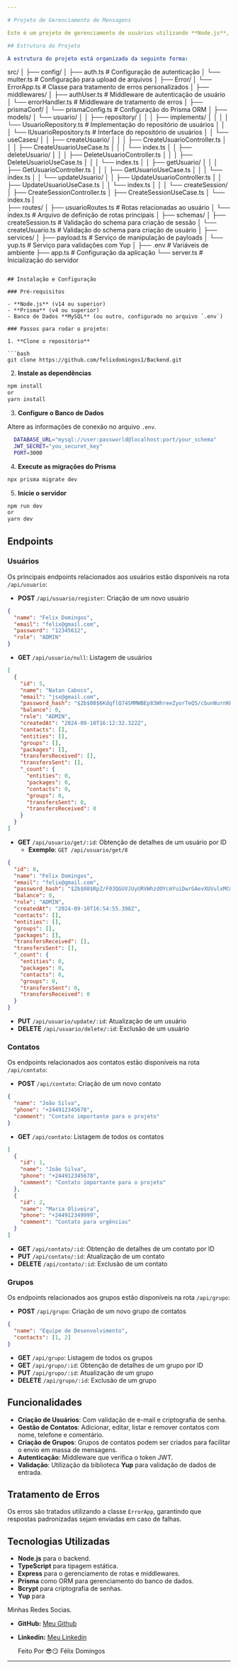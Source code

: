 ```yaml
---

# Projeto de Gerenciamento de Mensagens

Este é um projeto de gerenciamento de usuários utilizando **Node.js**, **TypeScript** e **Prisma** como ORM. O projeto segue uma estrutura limpa, utilizando repositórios, casos de uso e controladores para organizar a lógica de negócio. 

## Estrutura do Projeto

A estrutura do projeto está organizada da seguinte forma:

```
src/
│
├── config/
│   ├── auth.ts        # Configuração de autenticação
│   └── multer.ts      # Configuração para upload de arquivos
│
├── Error/
│   └── ErrorApp.ts    # Classe para tratamento de erros personalizados
│
├── middlewares/
│   ├── authUser.ts    # Middleware de autenticação de usuário
│   └── errorHandler.ts # Middleware de tratamento de erros
│
├── prismaConf/
│   └── prismaConfig.ts # Configuração do Prisma ORM
│
├── models/
│   └── usuario/
│   │   ├── repository/
│   │    │   ├── implements/
│   │   │   │   └── UsuarioRepository.ts # Implementação do repositório de usuários
│   │    │   └── IUsuarioRepository.ts    # Interface do repositório de usuários
│   │    └── useCases/
│   │        ├── createUsuario/
│   │        │   ├── CreateUsuarioController.ts
│   │        │   ├── CreateUsuarioUseCase.ts
│   │        │   └── index.ts
│   │        ├── deleteUsuario/
│   │        │   ├── DeleteUsuarioController.ts
│   │        │   ├── DeleteUsuarioUseCase.ts
│   │        │   └── index.ts
│   │        ├── getUsuario/
│   │        │   ├── GetUsuarioController.ts
│   │        │   ├── GetUsuarioUseCase.ts
│   │        │   └── index.ts
│   │        └── updateUsuario/
│   │            ├── UpdateUsuarioController.ts
│   │            ├── UpdateUsuarioUseCase.ts
│   │            └── index.ts
│   │
│   └── createSession/
│       ├── CreateSessionController.ts
│       ├── CreateSessionUseCase.ts
│       └── index.ts
|        
├── routes/
│   ├── usuarioRoutes.ts # Rotas relacionadas ao usuário
│   └── index.ts         # Arquivo de definição de rotas principais
│
├── schemas/
│   ├── createSession.ts  # Validação do schema para criação de sessão
│   └── createUsuario.ts  # Validação do schema para criação de usuário
│
├── services/
│   ├── payload.ts        # Serviço de manipulação de payloads
│   └── yup.ts            # Serviço para validações com Yup
│
├── .env                  # Variáveis de ambiente
├── app.ts                # Configuração da aplicação
└── server.ts             # Inicialização do servidor
```

## Instalação e Configuração

### Pré-requisitos

- **Node.js** (v14 ou superior)
- **Prisma** (v4 ou superior)
- Banco de Dados **MySQL** (ou outro, configurado no arquivo `.env`)

### Passos para rodar o projeto:

1. **Clone o repositório**

```bash
git clone https://github.com/felixdomingos1/Backend.git
```

2. **Instale as dependências**

```bash
npm install
or
yarn install
```

3. **Configure o Banco de Dados**

Altere as informações de conexão no arquivo `.env`.
```bash
  DATABASE_URL="mysql://user:passworld@localhost:port/your_schema"
  JWT_SECRET="you_securet_key"
  PORT=3000                       
```

4. **Execute as migrações do Prisma**

```bash
npx prisma migrate dev
```

5. **Inicie o servidor**

```bash
npm run dev
or
yarn dev
```

## Endpoints

### Usuários

Os principais endpoints relacionados aos usuários estão disponíveis na rota `/api/usuario`:

- **POST** `/api/usuario/register`: Criação de um novo usuário
```json
{
  "name": "Felix Domingos",
  "email": "felix@gmail.com",
  "password": "12345612",
  "role": "ADMIN"
}
```
- **GET** `/api/usuario/null`: Listagem de usuários
```json
[
  {
    "id": 5,
    "name": "Natan Caboco",
    "email": "jsx@gmail.com",
    "password_hash": "$2b$08$6KdqflQ74SMMWBEp83WhreeZyorTeQ5/cbunNurnKH8Ejea0u19uu",
    "balance": 0,
    "role": "ADMIN",
    "createdAt": "2024-09-10T16:12:32.322Z",
    "contacts": [],
    "entities": [],
    "groups": [],
    "packages": [],
    "transfersReceived": [],
    "transfersSent": [],
    "_count": {
      "entities": 0,
      "packages": 0,
      "contacts": 0,
      "groups": 0,
      "transfersSent": 0,
      "transfersReceived": 0
    }
  }
]
```

- **GET** `/api/usuario/get/:id`: Obtenção de detalhes de um usuário por ID
    - **Exemplo**: `GET /api/usuario/get/8`
```json
{
  "id": 8,
  "name": "Felix Domingos",
  "email": "felix@gmail.com",
  "password_hash": "$2b$08$RpZ/F03QGUVJUyURVWhzdOYcmYuiDwrGAevXUVulxMCmtuPLNVYUS",
  "balance": 0,
  "role": "ADMIN",
  "createdAt": "2024-09-10T16:54:55.398Z",
  "contacts": [],
  "entities": [],
  "groups": [],
  "packages": [],
  "transfersReceived": [],
  "transfersSent": [],
  "_count": {
    "entities": 0,
    "packages": 0,
    "contacts": 0,
    "groups": 0,
    "transfersSent": 0,
    "transfersReceived": 0
  }
}
```

- **PUT** `/api/usuario/update/:id`: Atualização de um usuário
- **DELETE** `/api/usuario/delete/:id`: Exclusão de um usuário

### Contatos

Os endpoints relacionados aos contatos estão disponíveis na rota `/api/contato`:

- **POST** `/api/contato`: Criação de um novo contato
```json
{
  "name": "João Silva",
  "phone": "+244912345678",
  "comment": "Contato importante para o projeto"
}
```

- **GET** `/api/contato`: Listagem de todos os contatos
```json
[
  {
    "id": 1,
    "name": "João Silva",
    "phone": "+244912345678",
    "comment": "Contato importante para o projeto"
  },
  {
    "id": 2,
    "name": "Maria Oliveira",
    "phone": "+244912349999",
    "comment": "Contato para urgências"
  }
]
```

- **GET** `/api/contato/:id`: Obtenção de detalhes de um contato por ID
- **PUT** `/api/contato/:id`: Atualização de um contato
- **DELETE** `/api/contato/:id`: Exclusão de um contato

### Grupos

Os endpoints relacionados aos grupos estão disponíveis na rota `/api/grupo`:

- **POST** `/api/grupo`: Criação de um novo grupo de contatos
```json
{
  "name": "Equipe de Desenvolvimento",
  "contacts": [1, 2]
}
```

- **GET** `/api/grupo`: Listagem de todos os grupos
- **GET** `/api/grupo/:id`: Obtenção de detalhes de um grupo por ID
- **PUT** `/api/grupo/:id`: Atualização de um grupo
- **DELETE** `/api/grupo/:id`: Exclusão de um grupo

## Funcionalidades

- **Criação de Usuários**: Com validação de e-mail e criptografia de senha.
- **Gestão de Contatos**: Adicionar, editar, listar e remover contatos com nome, telefone e comentário.
- **Criação de Grupos**: Grupos de contatos podem ser criados para facilitar o envio em massa de mensagens.
- **Autenticação**: Middleware que verifica o token JWT.
- **Validação**: Utilização da biblioteca **Yup** para validação de dados de entrada.
  
## Tratamento de Erros

Os erros são tratados utilizando a classe `ErrorApp`, garantindo que respostas padronizadas sejam enviadas em caso de falhas.

## Tecnologias Utilizadas

- **Node.js** para o backend.
- **TypeScript** para tipagem estática.
- **Express** para o gerenciamento de rotas e middlewares.
- **Prisma** como ORM para gerenciamento do banco de dados.
- **Bcrypt** para criptografia de senhas.
- **Yup** para

 Minhas Redes Socias.
 
- **GitHub:** [Meu Github](https://github.com/felixdomingos1)
- **Linkedin:** [Meu Linkedin](https://www.linkedin.com/in/f%C3%A9lixdomingos/)

  Feito Por 😎😏 Félix Domingos
---
```

